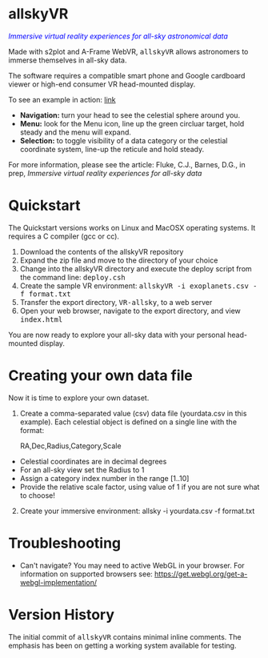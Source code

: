 # allskyVR

<i><font color=blue>Immersive virtual reality experiences for all-sky astronomical data</font></i>

Made with s2plot and A-Frame WebVR, <tt>allskyVR</tt> allows astronomers to immerse themselves in all-sky data.   

The software requires a compatible smart phone and Google cardboard viewer or high-end consumer VR head-mounted display.

To see an example in action: <a href="https://astronomy.swin.edu.au/~cfluke/vr/webundle/" target=_NEW>link</a>

- <b>Navigation:</b> turn your head to see the celestial sphere around you.
- <b>Menu:</b> look for the Menu icon, line up the green circluar target, hold steady and the menu will expand.
- <b>Selection:</b> to toggle visibility of a data category or the celestial coordinate system, line-up the reticule and hold steady.

For more information, please see the article: 
Fluke, C.J., Barnes, D.G., in prep, <i>Immersive virtual reality experiences for all-sky data</i>

# Quickstart

The Quickstart versions works on Linux and MacOSX operating systems.  It requires a C compiler (gcc or cc).

1. Download the contents of the allskyVR repository
2. Expand the zip file and move to the directory of your choice
3. Change into the allskyVR directory and execute the deploy script from the command line: <tt>deploy.csh</tt>
4. Create the sample VR environment: <tt>allskyVR -i exoplanets.csv -f format.txt</tt>
5. Transfer the export directory, <tt>VR-allsky</tt>, to a web server
6. Open your web browser, navigate to the export directory, and view <tt>index.html</tt>

You are now ready to explore your all-sky data with your personal head-mounted display.

# Creating your own data file

Now it is time to explore your own dataset.

1. Create a comma-separated value (csv) data file (yourdata.csv in this example). 
Each celestial object is defined on a single line with the format: 

    RA,Dec,Radius,Category,Scale 

  - Celestial coordinates are in decimal degrees
  - For an all-sky view set the Radius to 1
  - Assign a category index number in the range [1..10]
  - Provide the relative scale factor, using value of 1 if you are not sure what to choose!
2. Create your immersive environment: allsky -i yourdata.csv -f format.txt

# Troubleshooting

- Can't navigate? You may need to active WebGL in your browser.  For information on supported browsers see: https://get.webgl.org/get-a-webgl-implementation/

# Version History

The initial commit of <tt>allskyVR</tt> contains minimal inline comments.  The emphasis has been on getting a working system available for testing.
